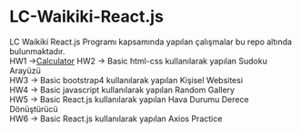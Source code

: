 # LC-Waikiki-React.js
LC Waikiki React.js Programı kapsamında yapılan çalışmalar bu repo altında bulunmaktadır.<br />
HW1 ->[Calculator](https://github.com/muratfidann11/LC-Waikiki-React.js/tree/main/HW1)
HW2 -> Basic html-css kullanılarak yapılan Sudoku Arayüzü <br />
HW3 -> Basic bootstrap4 kullanılarak yapılan Kişisel Websitesi <br />
HW4 -> Basic javascript kullanılarak yapılan Random Gallery <br />
HW5 -> Basic React.js kullanılarak yapılan Hava Durumu Derece Dönüştürücü <br />
HW6 -> Basic React.js kullanılarak yapılan Axios Practice <br />

